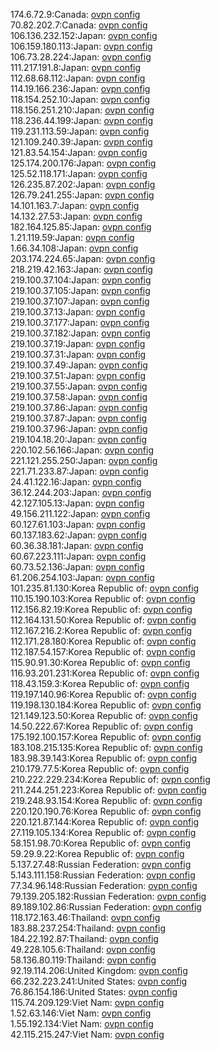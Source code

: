 174.6.72.9:Canada: [ovpn config](vpn/174_6_72_9.ovpn)  
70.82.202.7:Canada: [ovpn config](vpn/70_82_202_7.ovpn)  
106.136.232.152:Japan: [ovpn config](vpn/106_136_232_152.ovpn)  
106.159.180.113:Japan: [ovpn config](vpn/106_159_180_113.ovpn)  
106.73.28.224:Japan: [ovpn config](vpn/106_73_28_224.ovpn)  
111.217.191.8:Japan: [ovpn config](vpn/111_217_191_8.ovpn)  
112.68.68.112:Japan: [ovpn config](vpn/112_68_68_112.ovpn)  
114.19.166.236:Japan: [ovpn config](vpn/114_19_166_236.ovpn)  
118.154.252.10:Japan: [ovpn config](vpn/118_154_252_10.ovpn)  
118.156.251.210:Japan: [ovpn config](vpn/118_156_251_210.ovpn)  
118.236.44.199:Japan: [ovpn config](vpn/118_236_44_199.ovpn)  
119.231.113.59:Japan: [ovpn config](vpn/119_231_113_59.ovpn)  
121.109.240.39:Japan: [ovpn config](vpn/121_109_240_39.ovpn)  
121.83.54.154:Japan: [ovpn config](vpn/121_83_54_154.ovpn)  
125.174.200.176:Japan: [ovpn config](vpn/125_174_200_176.ovpn)  
125.52.118.171:Japan: [ovpn config](vpn/125_52_118_171.ovpn)  
126.235.87.202:Japan: [ovpn config](vpn/126_235_87_202.ovpn)  
126.79.241.255:Japan: [ovpn config](vpn/126_79_241_255.ovpn)  
14.101.163.7:Japan: [ovpn config](vpn/14_101_163_7.ovpn)  
14.132.27.53:Japan: [ovpn config](vpn/14_132_27_53.ovpn)  
182.164.125.85:Japan: [ovpn config](vpn/182_164_125_85.ovpn)  
1.21.119.59:Japan: [ovpn config](vpn/1_21_119_59.ovpn)  
1.66.34.108:Japan: [ovpn config](vpn/1_66_34_108.ovpn)  
203.174.224.65:Japan: [ovpn config](vpn/203_174_224_65.ovpn)  
218.219.42.163:Japan: [ovpn config](vpn/218_219_42_163.ovpn)  
219.100.37.104:Japan: [ovpn config](vpn/219_100_37_104.ovpn)  
219.100.37.105:Japan: [ovpn config](vpn/219_100_37_105.ovpn)  
219.100.37.107:Japan: [ovpn config](vpn/219_100_37_107.ovpn)  
219.100.37.13:Japan: [ovpn config](vpn/219_100_37_13.ovpn)  
219.100.37.177:Japan: [ovpn config](vpn/219_100_37_177.ovpn)  
219.100.37.182:Japan: [ovpn config](vpn/219_100_37_182.ovpn)  
219.100.37.19:Japan: [ovpn config](vpn/219_100_37_19.ovpn)  
219.100.37.31:Japan: [ovpn config](vpn/219_100_37_31.ovpn)  
219.100.37.49:Japan: [ovpn config](vpn/219_100_37_49.ovpn)  
219.100.37.51:Japan: [ovpn config](vpn/219_100_37_51.ovpn)  
219.100.37.55:Japan: [ovpn config](vpn/219_100_37_55.ovpn)  
219.100.37.58:Japan: [ovpn config](vpn/219_100_37_58.ovpn)  
219.100.37.86:Japan: [ovpn config](vpn/219_100_37_86.ovpn)  
219.100.37.87:Japan: [ovpn config](vpn/219_100_37_87.ovpn)  
219.100.37.96:Japan: [ovpn config](vpn/219_100_37_96.ovpn)  
219.104.18.20:Japan: [ovpn config](vpn/219_104_18_20.ovpn)  
220.102.56.166:Japan: [ovpn config](vpn/220_102_56_166.ovpn)  
221.121.255.250:Japan: [ovpn config](vpn/221_121_255_250.ovpn)  
221.71.233.87:Japan: [ovpn config](vpn/221_71_233_87.ovpn)  
24.41.122.16:Japan: [ovpn config](vpn/24_41_122_16.ovpn)  
36.12.244.203:Japan: [ovpn config](vpn/36_12_244_203.ovpn)  
42.127.105.13:Japan: [ovpn config](vpn/42_127_105_13.ovpn)  
49.156.211.122:Japan: [ovpn config](vpn/49_156_211_122.ovpn)  
60.127.61.103:Japan: [ovpn config](vpn/60_127_61_103.ovpn)  
60.137.183.62:Japan: [ovpn config](vpn/60_137_183_62.ovpn)  
60.36.38.181:Japan: [ovpn config](vpn/60_36_38_181.ovpn)  
60.67.223.111:Japan: [ovpn config](vpn/60_67_223_111.ovpn)  
60.73.52.136:Japan: [ovpn config](vpn/60_73_52_136.ovpn)  
61.206.254.103:Japan: [ovpn config](vpn/61_206_254_103.ovpn)  
101.235.81.130:Korea Republic of: [ovpn config](vpn/101_235_81_130.ovpn)  
110.15.190.103:Korea Republic of: [ovpn config](vpn/110_15_190_103.ovpn)  
112.156.82.19:Korea Republic of: [ovpn config](vpn/112_156_82_19.ovpn)  
112.164.131.50:Korea Republic of: [ovpn config](vpn/112_164_131_50.ovpn)  
112.167.216.2:Korea Republic of: [ovpn config](vpn/112_167_216_2.ovpn)  
112.171.28.180:Korea Republic of: [ovpn config](vpn/112_171_28_180.ovpn)  
112.187.54.157:Korea Republic of: [ovpn config](vpn/112_187_54_157.ovpn)  
115.90.91.30:Korea Republic of: [ovpn config](vpn/115_90_91_30.ovpn)  
116.93.201.231:Korea Republic of: [ovpn config](vpn/116_93_201_231.ovpn)  
118.43.159.3:Korea Republic of: [ovpn config](vpn/118_43_159_3.ovpn)  
119.197.140.96:Korea Republic of: [ovpn config](vpn/119_197_140_96.ovpn)  
119.198.130.184:Korea Republic of: [ovpn config](vpn/119_198_130_184.ovpn)  
121.149.123.50:Korea Republic of: [ovpn config](vpn/121_149_123_50.ovpn)  
14.50.222.67:Korea Republic of: [ovpn config](vpn/14_50_222_67.ovpn)  
175.192.100.157:Korea Republic of: [ovpn config](vpn/175_192_100_157.ovpn)  
183.108.215.135:Korea Republic of: [ovpn config](vpn/183_108_215_135.ovpn)  
183.98.39.143:Korea Republic of: [ovpn config](vpn/183_98_39_143.ovpn)  
210.179.77.5:Korea Republic of: [ovpn config](vpn/210_179_77_5.ovpn)  
210.222.229.234:Korea Republic of: [ovpn config](vpn/210_222_229_234.ovpn)  
211.244.251.223:Korea Republic of: [ovpn config](vpn/211_244_251_223.ovpn)  
219.248.93.154:Korea Republic of: [ovpn config](vpn/219_248_93_154.ovpn)  
220.120.190.76:Korea Republic of: [ovpn config](vpn/220_120_190_76.ovpn)  
220.121.87.144:Korea Republic of: [ovpn config](vpn/220_121_87_144.ovpn)  
27.119.105.134:Korea Republic of: [ovpn config](vpn/27_119_105_134.ovpn)  
58.151.98.70:Korea Republic of: [ovpn config](vpn/58_151_98_70.ovpn)  
59.29.9.22:Korea Republic of: [ovpn config](vpn/59_29_9_22.ovpn)  
5.137.27.48:Russian Federation: [ovpn config](vpn/5_137_27_48.ovpn)  
5.143.111.158:Russian Federation: [ovpn config](vpn/5_143_111_158.ovpn)  
77.34.96.148:Russian Federation: [ovpn config](vpn/77_34_96_148.ovpn)  
79.139.205.182:Russian Federation: [ovpn config](vpn/79_139_205_182.ovpn)  
89.189.102.86:Russian Federation: [ovpn config](vpn/89_189_102_86.ovpn)  
118.172.163.46:Thailand: [ovpn config](vpn/118_172_163_46.ovpn)  
183.88.237.254:Thailand: [ovpn config](vpn/183_88_237_254.ovpn)  
184.22.192.87:Thailand: [ovpn config](vpn/184_22_192_87.ovpn)  
49.228.105.6:Thailand: [ovpn config](vpn/49_228_105_6.ovpn)  
58.136.80.119:Thailand: [ovpn config](vpn/58_136_80_119.ovpn)  
92.19.114.206:United Kingdom: [ovpn config](vpn/92_19_114_206.ovpn)  
66.232.223.241:United States: [ovpn config](vpn/66_232_223_241.ovpn)  
76.86.154.186:United States: [ovpn config](vpn/76_86_154_186.ovpn)  
115.74.209.129:Viet Nam: [ovpn config](vpn/115_74_209_129.ovpn)  
1.52.63.146:Viet Nam: [ovpn config](vpn/1_52_63_146.ovpn)  
1.55.192.134:Viet Nam: [ovpn config](vpn/1_55_192_134.ovpn)  
42.115.215.247:Viet Nam: [ovpn config](vpn/42_115_215_247.ovpn)  
